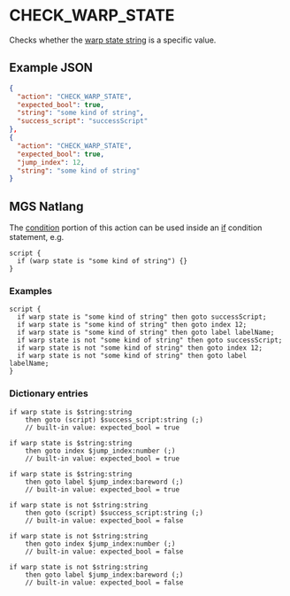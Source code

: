 # CHECK_WARP_STATE

Checks whether the [warp state string](../variables#warp_state) is a specific value.

## Example JSON

```json
{
  "action": "CHECK_WARP_STATE",
  "expected_bool": true,
  "string": "some kind of string",
  "success_script": "successScript"
},
{
  "action": "CHECK_WARP_STATE",
  "expected_bool": true,
  "jump_index": 12,
  "string": "some kind of string"
}
```

## MGS Natlang

The [condition](../actions/conditional_gotos) portion of this action can be used inside an [if](../mgs/advanced_syntax#if-and-else) condition statement, e.g.

```mgs
script {
  if (warp state is "some kind of string") {}
}
```

### Examples

```mgs
script {
  if warp state is "some kind of string" then goto successScript;
  if warp state is "some kind of string" then goto index 12;
  if warp state is "some kind of string" then goto label labelName;
  if warp state is not "some kind of string" then goto successScript;
  if warp state is not "some kind of string" then goto index 12;
  if warp state is not "some kind of string" then goto label labelName;
}
```

### Dictionary entries

```
if warp state is $string:string
    then goto (script) $success_script:string (;)
	// built-in value: expected_bool = true

if warp state is $string:string
    then goto index $jump_index:number (;)
	// built-in value: expected_bool = true

if warp state is $string:string
    then goto label $jump_index:bareword (;)
	// built-in value: expected_bool = true

if warp state is not $string:string
    then goto (script) $success_script:string (;)
	// built-in value: expected_bool = false

if warp state is not $string:string
    then goto index $jump_index:number (;)
	// built-in value: expected_bool = false

if warp state is not $string:string
    then goto label $jump_index:bareword (;)
	// built-in value: expected_bool = false
```
